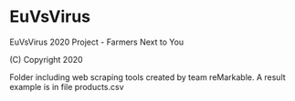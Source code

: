 # EuVsVirus
EuVsVirus 2020 Project - Farmers Next to You

(C) Copyright 2020

Folder including web scraping tools created by team reMarkable.
A result example is in file products.csv
